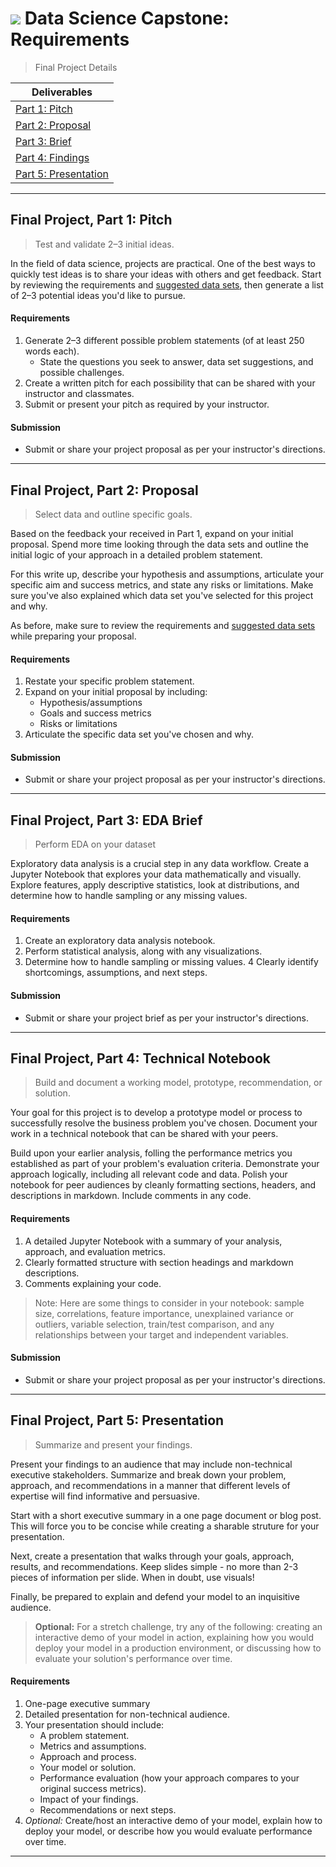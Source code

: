# ![](https://ga-dash.s3.amazonaws.com/production/assets/logo-9f88ae6c9c3871690e33280fcf557f33.png) Data Science Capstone: Requirements

> Final Project Details

| Deliverables | 
| --- | 
| [Part 1: Pitch](#pitch)        
| [Part 2: Proposal](#proposal)     | 
| [Part 3: Brief](#eda)          | 
| [Part 4: Findings](#notebook)     |
| [Part 5: Presentation](#presentation) | 

---

<a name="pitch">

## Final Project, Part 1: Pitch
> Test and validate 2–3 initial ideas.

In the field of data science, projects are practical. One of the best ways to quickly test ideas is to share your ideas with others and get feedback. Start by reviewing the requirements and [suggested data sets](./datasets.md), then generate a list of 2–3 potential ideas you'd like to pursue. 

#### Requirements
1. Generate 2–3 different possible problem statements (of at least 250 words each).
    - State the questions you seek to answer, data set suggestions, and possible challenges.
2. Create a written pitch for each possibility that can be shared with your instructor and classmates.
3. Submit or present your pitch as required by your instructor.

#### Submission
- Submit or share your project proposal as per your instructor's directions.

---

<a name="proposal"></a>
## Final Project, Part 2: Proposal
> Select data and outline specific goals.

Based on the feedback your received in Part 1, expand on your initial proposal. Spend more time looking through the data sets and outline the initial logic of your approach in a detailed problem statement. 

For this write up, describe your hypothesis and assumptions, articulate your specific aim and success metrics, and state any risks or limitations. Make sure you've also explained which data set you've selected for this project and why.

As before, make sure to review the requirements and [suggested data sets](./datasets.md) while preparing your proposal.

#### Requirements
1. Restate your specific problem statement.
2. Expand on your initial proposal by including:
   - Hypothesis/assumptions
   - Goals and success metrics
   - Risks or limitations
3. Articulate the specific data set you've chosen and why.

#### Submission
- Submit or share your project proposal as per your instructor's directions.
  
---

<a name="eda"></a>
## Final Project, Part 3: EDA Brief
> Perform EDA on your dataset

Exploratory data analysis is a crucial step in any data workflow. Create a Jupyter Notebook that explores your data mathematically and visually. Explore features, apply descriptive statistics, look at distributions, and determine how to handle sampling or any missing values.

#### Requirements
1. Create an exploratory data analysis notebook.
2. Perform statistical analysis, along with any visualizations.
3. Determine how to handle sampling or missing values.
4 Clearly identify shortcomings, assumptions, and next steps.

#### Submission
- Submit or share your project brief as per your instructor's directions.

---

<a name="notebook"></a>
## Final Project, Part 4: Technical Notebook
> Build and document a working model, prototype, recommendation, or solution.

Your goal for this project is to develop a prototype model or process to successfully resolve the business problem you've chosen. Document your work in a technical notebook that can be shared with your peers.

Build upon your earlier analysis, folling the performance metrics you established as part of your problem's evaluation criteria. Demonstrate your approach logically, including all relevant code and data. Polish your notebook for peer audiences by cleanly formatting sections, headers, and descriptions in markdown. Include comments in any code.

#### Requirements
1. A detailed Jupyter Notebook with a summary of your analysis, approach, and evaluation metrics.
2. Clearly formatted structure with section headings and markdown descriptions.
3. Comments explaining your code.

> Note: Here are some things to consider in your notebook: sample size, correlations, feature importance, unexplained variance or outliers, variable selection, train/test comparison, and any relationships between your target and independent variables.

#### Submission
- Submit or share your project proposal as per your instructor's directions.

---

<a name="presentation"></a>
## Final Project, Part 5: Presentation
> Summarize and present your findings.

Present your findings to an audience that may include non-technical executive stakeholders. Summarize and break down your problem, approach, and recommendations in a manner that different levels of expertise will find informative and persuasive.

Start with a short executive summary in a one page document or blog post. This will force you to be concise while creating a sharable struture for your presentation.

Next, create a presentation that walks through your goals, approach, results, and recommendations. Keep slides simple - no more than 2-3 pieces of information per slide. When in doubt, use visuals!

Finally, be prepared to explain and defend your model to an inquisitive audience.

> **Optional:** For a stretch challenge, try any of the following: creating an interactive demo of your model in action, explaining how you would deploy your model in a production environment, or discussing how to evaluate your solution's performance over time.

#### Requirements
1. One-page executive summary
2. Detailed presentation for non-technical audience.
3. Your presentation should include:
   - A problem statement.
   - Metrics and assumptions.
   - Approach and process.
   - Your model or solution.
   - Performance evaluation (how your approach compares to your original success metrics).
   - Impact of your findings.
   - Recommendations or next steps.
 4. *Optional:* Create/host an interactive demo of your model, explain how to deploy your model, or describe how you would evaluate performance over time.

---
